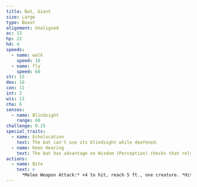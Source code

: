 ```yaml
---
title: Bat, Giant
size: Large
type: Beast
alignment: Unaligned
ac: 13
hp: 22
hd: 4
speeds:
  - name: walk
    speed: 10
  - name: fly
    speed: 60
str: 15
dex: 16
con: 11
int: 2
wis: 12
cha: 6
senses:
  - name: Blindsight
    range: 60
challenge: 0.25
special_traits:
  - name: Echolocation
    text: The bat can't use its blindsight while deafened.
  - name: Keen Hearing
    text: The bat has advantage on Wisdom (Perception) checks that rely on hearing.
actions:
  - name: Bite
    text: >
      *Melee Weapon Attack:* +4 to hit, reach 5 ft., one creature. *Hit:* 5 (1d6 + 2) piercing damage.
---
```

